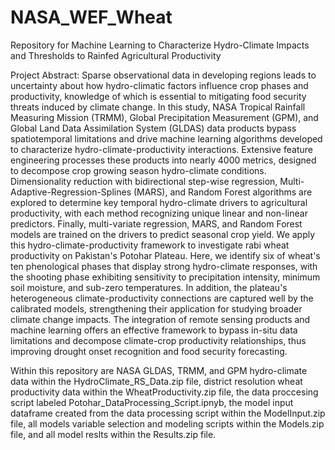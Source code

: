 # NASA_WEF_Wheat
Repository for Machine Learning to Characterize Hydro-Climate Impacts and Thresholds to Rainfed Agricultural Productivity

Project Abstract: Sparse observational data in developing regions leads to uncertainty about how hydro-climatic factors influence crop phases and productivity, knowledge of which is essential to mitigating food security threats induced by climate change.
In this study, NASA Tropical Rainfall Measuring Mission (TRMM), Global Precipitation Measurement (GPM), and Global Land Data Assimilation System (GLDAS) data products bypass spatiotemporal limitations and drive machine learning algorithms developed to characterize hydro-climate-productivity interactions.
Extensive feature engineering processes these products into nearly 4000 metrics, designed to decompose crop growing season hydro-climate conditions.
Dimensionality reduction with bidirectional step-wise regression, Multi-Adaptive-Regression-Splines (MARS), and Random Forest algorithms are explored to determine key temporal hydro-climate drivers to agricultural productivity, with each method recognizing unique linear and non-linear predictors.
Finally, multi-variate regression, MARS, and Random Forest models are trained on the drivers to predict seasonal crop yield. 
We apply this hydro-climate-productivity framework to investigate rabi wheat productivity on Pakistan's Potohar Plateau.
Here, we identify six of wheat's ten phenological phases that display strong hydro-climate responses, with the shooting phase exhibiting sensitivity to precipitation intensity, minimum soil moisture, and sub-zero temperatures.
In addition, the plateau's heterogeneous climate-productivity connections are captured well by the calibrated models, strengthening their application for studying broader climate change impacts.
The integration of remote sensing products and machine learning offers an effective framework to bypass in-situ data limitations and decompose climate-crop productivity relationships, thus improving drought onset recognition and food security forecasting.


Within this repository are NASA GLDAS, TRMM, and GPM hydro-climate data within the HydroClimate_RS_Data.zip file, district resolution wheat productivity data within the WheatProductivity.zip file, the data proccesing script labeled Potohar_DataProcessing_Script.ipnyb, the model input dataframe created from the data processing script within the ModelInput.zip file, all models variable selection and modeling scripts within the Models.zip file, and all model reslts within the Results.zip file.
